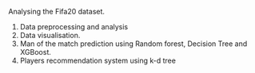 Analysing the Fifa20 dataset.
1. Data preprocessing and analysis
2. Data visualisation.
3. Man of the match prediction using Random forest, Decision Tree and XGBoost.
4. Players recommendation system using k-d tree
